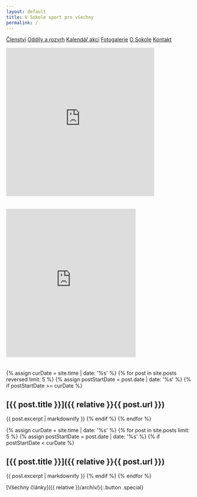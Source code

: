 ```yaml
---
layout: default
title: V Sokole sport pro všechny
permalink: /
---
```




<div class="row">
  <div class="12u$(medium)">
    <p><a href="{{ site.baseurl }}/clenstvi/" class="button">Členství</a>
    <a href="{{ site.baseurl }}/oddily/" class="button">Oddíly a rozvrh</a>
    <a href="{{ site.baseurl }}/kalendar/" class="button">Kalendář akcí</a>
    <a href="http://sokolsestajovice.rajce.idnes.cz" class="button">Fotogalerie</a>
    <a href="{{ site.baseurl }}/o-sokole/" class="button">O Sokole</a>
    <a href="{{ site.baseurl }}/kontakt/" class="button">Kontakt</a>
    </p>
  </div>
</div>


<div class="row">
  <div class="12u$(medium)">
    <p><iframe src="https://www.facebook.com/plugins/page.php?href=https%3A%2F%2Fwww.facebook.com%2Ftjsokolsestajovice%2F&tabs=timeline&height=400&small_header=true&adapt_container_width=true&hide_cover=true&show_facepile=false&appId=469260143436623" style="width:400px;height:400px;border:none;overflow:hidden;margin-bottom:20px" scrolling="no" frameborder="0" allowTransparency="true" ></iframe></p>
  </div>
  <div class="6u$(medium)">
    <p><iframe src="https://calendar.google.com/calendar/embed?mode=AGENDA&amp;height=400&amp;wkst=1&amp;bgcolor=%23FFFFFF&amp;src=vm2umku4aq2kt85mhqs4btnhio%40group.calendar.google.com&amp;color=%23B1440E&amp;ctz=Europe%2FPrague" style="width:350px;height:400px;border:none;overflow:hidden;margin-bottom:20px" scrolling="no" frameborder="0" allowTransparency="true" ></iframe></p>
  </div>
</div>

{% assign curDate = site.time | date: '%s' %}
{% for post in site.posts reversed limit: 5 %}
    {% assign postStartDate = post.date | date: '%s' %}
    {% if postStartDate >= curDate %}
## [{{ post.title }}]({{ relative }}{{ post.url }})
{{ post.excerpt | markdownify }}
    {% endif %}
{% endfor %}

{% assign curDate = site.time | date: '%s' %}
{% for post in site.posts limit: 5 %}
    {% assign postStartDate = post.date | date: '%s' %}
    {% if postStartDate < curDate %}
## [{{ post.title }}]({{ relative }}{{ post.url }})
{{ post.excerpt | markdownify }}
    {% endif %}
{% endfor %}

<!--
![Zálesák nábor plakát]({{ relative }}/images/2018-zalesak-nabor.jpg "Zálesák nábor plakát"){:.image .fit}

[Zálesák – nábor – plakát (.pdf)]({{ relative }}/files/2018-zalesak-nabor.pdf){:.button .icon .fa-download}

![Florbal nábor plakát]({{ relative }}/images/2018-florbal-nabor.jpg "Florbal nábor plakát"){:.image .fit}
-->

[Všechny články]({{ relative }}/archiv/){:.button .special}
